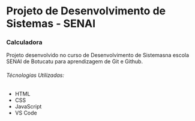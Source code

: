 # Projeto de Desenvolvimento de Sistemas - SENAI

### Calculadora

Projeto desenvolvido no curso de Desenvolvimento de Sistemasna escola SENAI de Botucatu para aprendizagem de Git e Github.

###### Técnologias Utilizadas:
- HTML
- CSS
- JavaScript
- VS Code
